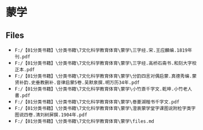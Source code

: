 # 蒙学

## Files

- `F:/【01分类书籍】\分类书籍\7文化科学教育体育\蒙学\三字经.宋.王应麟编.1819年刊.pdf`
- `F:/【01分类书籍】\分类书籍\7文化科学教育体育\蒙学\三字经.高桥石斋书.和刻大字校正本.pdf`
- `F:/【01分类书籍】\分类书籍\7文化科学教育体育\蒙学\分韵四言对偶启蒙.真德秀编.蒙贤补韵.史垂教删补.音律启蒙5卷.吴默泉撰.明万历34年.pdf`
- `F:/【01分类书籍】\分类书籍\7文化科学教育体育\蒙学\小竹斎千字文.乾坤.小竹老人書.pdf`
- `F:/【01分类书籍】\分类书籍\7文化科学教育体育\蒙学\巻菱湖楷书千字文.pdf`
- `F:/【01分类书籍】\分类书籍\7文化科学教育体育\蒙学\澄衷蒙学堂字课图说附检字类字图说四卷.清刘树屏撰.1904年.pdf`
- `F:/【01分类书籍】\分类书籍\7文化科学教育体育\蒙学\files.md`

